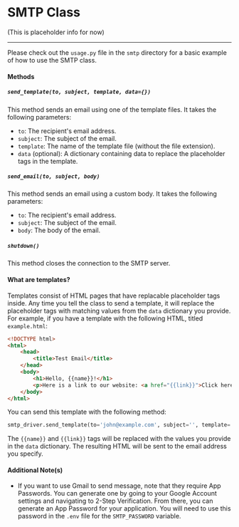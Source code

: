 
# SMTP Class
(This is placeholder info for now)

-----
Please check out the `usage.py` file in the `smtp` directory for a basic example of how to use the SMTP class.

#### Methods
##### `send_template(to, subject, template, data={})`
This method sends an email using one of the template files. It takes the following parameters:
- `to`: The recipient's email address.
- `subject`: The subject of the email.
- `template`: The name of the template file (without the file extension).
- `data` (optional): A dictionary containing data to replace the placeholder tags in the template.
##### `send_email(to, subject, body)`
This method sends an email using a custom body. It takes the following parameters:
- `to`: The recipient's email address.
- `subject`: The subject of the email.
- `body`: The body of the email.
##### `shutdown()`
This method closes the connection to the SMTP server.

#### What are templates?
Templates consist of HTML pages that have replacable placeholder tags inside. Any time you tell the class to send a template, it will replace the placeholder tags with matching values from the `data` dictionary you provide. For example, if you have a template with the following HTML, titled `example.html`:
```html
<!DOCTYPE html>
<html>
    <head>
        <title>Test Email</title>
    </head>
    <body>
        <h1>Hello, {{name}}!</h1>
        <p>Here is a link to our website: <a href="{{link}}">Click here</a></p>
    </body>
</html>
```
You can send this template with the following method:
```python
smtp_driver.send_template(to='john@example.com', subject='', template='example.html', data={'name': 'John', 'link': 'http://example.com'})
```
The `{{name}}` and `{{link}}` tags will be replaced with the values you provide in the `data` dictionary. The resulting HTML will be sent to the email address you specify.

#### Additional Note(s)
- If you want to use Gmail to send message, note that they require App Passwords. You can generate one by going to your Google Account settings and navigating to 2-Step Verification. From there, you can generate an App Password for your application. You will need to use this password in the `.env` file for the `SMTP_PASSWORD` variable.